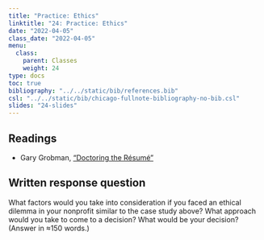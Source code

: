 ```yaml
---
title: "Practice: Ethics"
linktitle: "24: Practice: Ethics"
date: "2022-04-05"
class_date: "2022-04-05"
menu:
  class:
    parent: Classes
    weight: 24
type: docs
toc: true
bibliography: "../../static/bib/references.bib"
csl: "../../static/bib/chicago-fullnote-bibliography-no-bib.csl"
slides: "24-slides"
---
```


## Readings

-   <i class="fas fa-external-link-alt"></i> Gary Grobman, [“Doctoring the Résumé”](https://www.socialworker.com/nonprofit/ethics/nonprofit-management-casebook-doctoring-the-resume/)

## Written response question

What factors would you take into consideration if you faced an ethical dilemma in your nonprofit similar to the case study above? What approach would you take to come to a decision? What would be your decision? (Answer in ≈150 words.)
